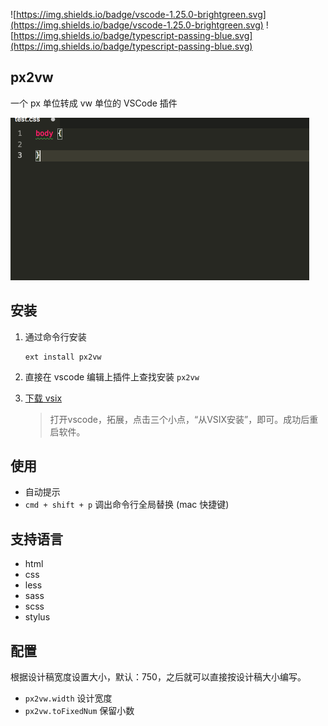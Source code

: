 ![https://img.shields.io/badge/vscode-1.25.0-brightgreen.svg](https://img.shields.io/badge/vscode-1.25.0-brightgreen.svg) ![https://img.shields.io/badge/typescript-passing-blue.svg](https://img.shields.io/badge/typescript-passing-blue.svg)

## px2vw

一个 px 单位转成 vw 单位的 VSCode 插件



![演示图](screenshots/px2vw.gif)

## 安装

1. 通过命令行安装

    ```shell
    ext install px2vw
    ```

2. 直接在 vscode 编辑上插件上查找安装 `px2vw`

3. [下载 vsix](https://marketplace.visualstudio.com/items?itemName=liurongqing.px2vw) 

    > 打开vscode，拓展，点击三个小点，“从VSIX安装”，即可。成功后重启软件。


## 使用

- 自动提示
- `cmd + shift + p` 调出命令行全局替换 (mac 快捷键)

## 支持语言

- html
- css
- less
- sass
- scss
- stylus

## 配置

根据设计稿宽度设置大小，默认：750，之后就可以直接按设计稿大小编写。

- `px2vw.width` 设计宽度
- `px2vw.toFixedNum` 保留小数


